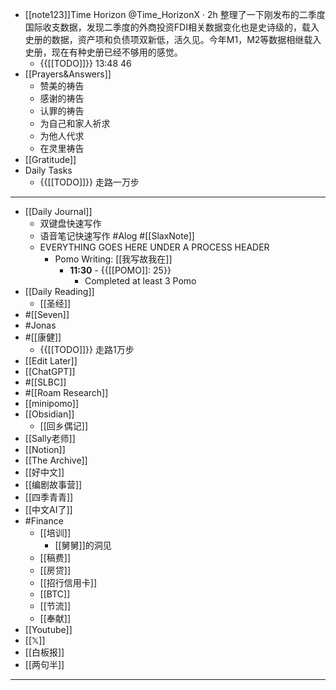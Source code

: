 - [[note123]]Time Horizon
@Time_HorizonX
·
2h
整理了一下刚发布的二季度国际收支数据，发现二季度的外商投资FDI相关数据变化也是史诗级的，载入史册的数据，资产项和负债项双新低，活久见。今年M1，M2等数据相继载入史册，现在有种史册已经不够用的感觉。
    - {{[[TODO]]}} 13:48 46 
- [[Prayers&Answers]]
    - 赞美的祷告
    - 感谢的祷告
    - 认罪的祷告
    - 为自己和家人祈求
    - 为他人代求
    - 在灵里祷告
- [[Gratitude]]
- Daily Tasks
    - {{[[TODO]]}} 走路一万步
- ---
- [[Daily Journal]] 
    - 双键盘快速写作
    - 语音笔记快速写作 #Alog #[[SlaxNote]]
    - EVERYTHING GOES HERE UNDER A PROCESS HEADER
        - Pomo Writing: [[我写故我在]]
            - **11:30** - {{[[POMO]]: 25}}
                -  Completed at least 3 Pomo
- [[Daily Reading]]
    - [[圣经]]
- #[[Seven]]
- #Jonas 
- #[[康健]]
    - {{[[TODO]]}} 走路1万步
- [[Edit Later]]
- [[ChatGPT]]
- #[[SLBC]]
- #[[Roam Research]]
- [[minipomo]]
- [[Obsidian]]
    - [[回乡偶记]]
- [[Sally老师]]
- [[Notion]]
- [[The Archive]]
- [[好中文]]
- [[编剧故事营]]
- [[四季青青]]
- [[中文AI了]]
- #Finance
    - [[培训]]
        - [[舅舅]]的洞见
    - [[稿费]]
    - [[房贷]]
    - [[招行信用卡]]
    - [[BTC]]
    - [[节流]]
    - [[奉献]]
- [[Youtube]]
- [[𝕏]]
- [[白板报]]
- [[两句半]]
- ---
